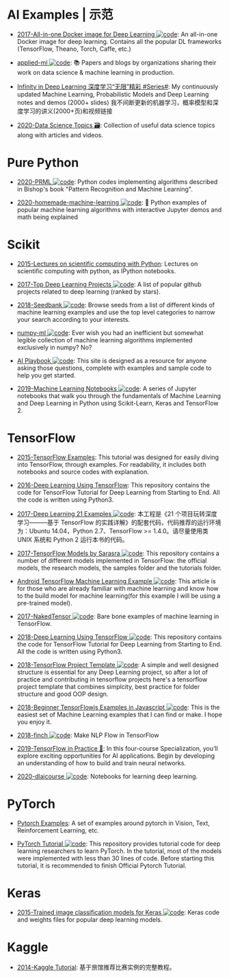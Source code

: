 # AI Examples | 示范

- [2017-All-in-one Docker image for Deep Learning ![code](https://ng-tech.icu/assets/code.svg)](https://github.com/saiprashanths/dl-docker): An all-in-one Docker image for deep learning. Contains all the popular DL frameworks (TensorFlow, Theano, Torch, Caffe, etc.)

- [applied-ml ![code](https://ng-tech.icu/assets/code.svg)](https://github.com/eugeneyan/applied-ml): 📚 Papers and blogs by organizations sharing their work on data science & machine learning in production.

- [Infinity in Deep Learning 深度学习“无限”精彩 #Series#](https://github.com/roboticcam/machine-learning-notes): My continuously updated Machine Learning, Probabilistic Models and Deep Learning notes and demos (2000+ slides) 我不间断更新的机器学习，概率模型和深度学习的讲义(2000+页)和视频链接

- [2020-Data Science Topics 🗃️](https://github.com/khuyentran1401/Data-science): Collection of useful data science topics along with articles and videos.

# Pure Python

- [2020-PRML ![code](https://ng-tech.icu/assets/code.svg)](https://github.com/ctgk/PRML): Python codes implementing algorithms described in Bishop's book "Pattern Recognition and Machine Learning".

- [2020-homemade-machine-learning ![code](https://ng-tech.icu/assets/code.svg)](https://github.com/trekhleb/homemade-machine-learning): 🤖 Python examples of popular machine learning algorithms with interactive Jupyter demos and math being explained

# Scikit

- [2015-Lectures on scientific computing with Python](https://github.com/jrjohansson/scientific-python-lectures): Lectures on scientific computing with python, as IPython notebooks.

- [2017-Top Deep Learning Projects ![code](https://ng-tech.icu/assets/code.svg)](https://github.com/aymericdamien/TopDeepLearning): A list of popular github projects related to deep learning (ranked by stars).

- [2018-Seedbank ![code](https://ng-tech.icu/assets/code.svg)](https://research.google.com/seedbank/guide/tutorial): Browse seeds from a list of different kinds of machine learning examples and use the top level categories to narrow your search according to your interests.

- [numpy-ml ![code](https://ng-tech.icu/assets/code.svg)](https://github.com/ddbourgin/numpy-ml): Ever wish you had an inefficient but somewhat legible collection of machine learning algorithms implemented exclusively in numpy? No?

- [AI Playbook ![code](https://ng-tech.icu/assets/code.svg)](http://aiplaybook.a16z.com/): This site is designed as a resource for anyone asking those questions, complete with examples and sample code to help you get started.

- [2019-Machine Learning Notebooks ![code](https://ng-tech.icu/assets/code.svg)](https://github.com/ageron/handson-ml3): A series of Jupyter notebooks that walk you through the fundamentals of Machine Learning and Deep Learning in Python using Scikit-Learn, Keras and TensorFlow 2.

# TensorFlow

- [2015-TensorFlow Examples](https://github.com/aymericdamien/TensorFlow-Examples): This tutorial was designed for easily diving into TensorFlow, through examples. For readability, it includes both notebooks and source codes with explanation.

- [2016-Deep Learning Using TensorFlow](https://github.com/anujdutt9/TensorFlow-DeepLearning): This repository contains the code for TensorFlow Tutorial for Deep Learning from Starting to End. All the code is written using Python3.

- [2017-Deep Learning 21 Examples ![code](https://ng-tech.icu/assets/code.svg)](https://github.com/hzy46/Deep-Learning-21-Examples): 本工程是《21 个项目玩转深度学习———基于 TensorFlow 的实践详解》的配套代码，代码推荐的运行环境为：Ubuntu 14.04，Python 2.7、TensorFlow >= 1.4.0。请尽量使用类 UNIX 系统和 Python 2 运行本书的代码。

- [2017-TensorFlow Models by Sarasra ![code](https://ng-tech.icu/assets/code.svg)](https://github.com/Sarasra/models): This repository contains a number of different models implemented in TensorFlow: the official models, the research models, the samples folder and the tutorials folder.

- [Android TensorFlow Machine Learning Example ![code](https://ng-tech.icu/assets/code.svg)](http://6me.us/GbWFKx): This article is for those who are already familiar with machine learning and know how to the build model for machine learning(for this example I will be using a pre-trained model).

- [2017-NakedTensor ![code](https://ng-tech.icu/assets/code.svg)](https://github.com/jostmey/NakedTensor): Bare bone examples of machine learning in TensorFlow.

- [2018-Deep Learning Using TensorFlow ![code](https://ng-tech.icu/assets/code.svg)](https://github.com/anujdutt9/TensorFlow-DeepLearning): This repository contains the code for TensorFlow Tutorial for Deep Learning from Starting to End. All the code is written using Python3.

- [2018-TensorFlow Project Template ![code](https://ng-tech.icu/assets/code.svg)](https://github.com/Mrgemy95/TensorFlow-Project-Template): A simple and well designed structure is essential for any Deep Learning project, so after a lot of practice and contributing in tensorflow projects here's a tensorflow project template that combines simplcity, best practice for folder structure and good OOP design.

- [2018-Beginner TensorFlowjs Examples in Javascript ![code](https://ng-tech.icu/assets/code.svg)](https://hpssjellis.github.io/beginner-tensorflowjs-examples-in-javascript/): This is the easiest set of Machine Learning examples that I can find or make. I hope you enjoy it.

- [2018-finch ![code](https://ng-tech.icu/assets/code.svg)](https://github.com/zhedongzheng/finch): Make NLP Flow in TensorFlow

- [2019-TensorFlow in Practice 🎥](https://www.coursera.org/specializations/tensorflow-in-practice): In this four-course Specialization, you’ll explore exciting opportunities for AI applications. Begin by developing an understanding of how to build and train neural networks.

- [2020-dlaicourse ![code](https://ng-tech.icu/assets/code.svg)](https://github.com/lmoroney/dlaicourse): Notebooks for learning deep learning.

# PyTorch

- [Pytorch Examples](https://github.com/pytorch/examples): A set of examples around pytorch in Vision, Text, Reinforcement Learning, etc.

- [PyTorch Tutorial ![code](https://ng-tech.icu/assets/code.svg)](https://github.com/yunjey/pytorch-tutorial): This repository provides tutorial code for deep learning researchers to learn PyTorch. In the tutorial, most of the models were implemented with less than 30 lines of code. Before starting this tutorial, it is recommended to finish Official Pytorch Tutorial.

# Keras

- [2015-Trained image classification models for Keras ![code](https://ng-tech.icu/assets/code.svg)](https://github.com/fchollet/deep-learning-models): Keras code and weights files for popular deep learning models.

# Kaggle

- [2014-Kaggle Tutorial](https://www.dataquest.io/blog/kaggle-tutorial/): 基于旅馆推荐比赛实例的完整教程。
